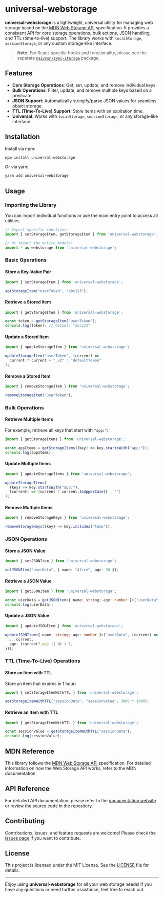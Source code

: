 
# universal-webstorage

**universal-webstorage** is a lightweight, universal utility for managing web storage based on the [MDN Web Storage API](https://developer.mozilla.org/en-US/docs/Web/API/Web_Storage_API) specification. It provides a consistent API for core storage operations, bulk actions, JSON handling, and TTL (time-to-live) support. The library works with `localStorage`, `sessionStorage`, or any custom storage-like interface.

> **Note:** For React-specific hooks and functionality, please see the separate [`@aivron/sync-storage`](https://github.com/aivron/sync-storage) package.

## Features

- **Core Storage Operations**: Get, set, update, and remove individual keys.
- **Bulk Operations**: Filter, update, and remove multiple keys based on a predicate.
- **JSON Support**: Automatically stringify/parse JSON values for seamless object storage.
- **TTL (Time-To-Live) Support**: Store items with an expiration time.
- **Universal**: Works with `localStorage`, `sessionStorage`, or any storage-like interface.

## Installation

Install via npm:

```bash
npm install universal-webstorage
```

Or via yarn:

```bash
yarn add universal-webstorage
```

## Usage

### Importing the Library

You can import individual functions or use the main entry point to access all utilities.

```ts
// Import specific functions:
import { setStorageItem, getStorageItem } from 'universal-webstorage';

// Or import the entire module:
import * as webstorage from 'universal-webstorage';
```

### Basic Operations

#### Store a Key-Value Pair

```ts
import { setStorageItem } from 'universal-webstorage';

setStorageItem("userToken", "abc123");
```

#### Retrieve a Stored Item

```ts
import { getStorageItem } from 'universal-webstorage';

const token = getStorageItem("userToken");
console.log(token); // Output: "abc123"
```

#### Update a Stored Item

```ts
import { updateStorageItem } from 'universal-webstorage';

updateStorageItem("userToken", (current) =>
  current ? current + "_v2" : "defaultToken"
);
```

#### Remove a Stored Item

```ts
import { removeStorageItem } from 'universal-webstorage';

removeStorageItem("userToken");
```

### Bulk Operations

#### Retrieve Multiple Items

For example, retrieve all keys that start with `"app:"`:

```ts
import { getStorageItems } from 'universal-webstorage';

const appItems = getStorageItems((key) => key.startsWith("app:"));
console.log(appItems);
```

#### Update Multiple Items

```ts
import { updateStorageItems } from 'universal-webstorage';

updateStorageItems(
  (key) => key.startsWith("app:"),
  (current) => (current ? current.toUpperCase() : "")
);
```

#### Remove Multiple Items

```ts
import { removeStorageKeys } from 'universal-webstorage';

removeStorageKeys((key) => key.includes("temp"));
```

### JSON Operations

#### Store a JSON Value

```ts
import { setJSONItem } from 'universal-webstorage';

setJSONItem("userData", { name: "Alice", age: 30 });
```

#### Retrieve a JSON Value

```ts
import { getJSONItem } from 'universal-webstorage';

const userData = getJSONItem<{ name: string; age: number }>("userData");
console.log(userData);
```

#### Update a JSON Value

```ts
import { updateJSONItem } from 'universal-webstorage';

updateJSONItem<{ name: string; age: number }>("userData", (current) => ({
  ...current,
  age: (current?.age || 0) + 1,
}));
```

### TTL (Time-To-Live) Operations

#### Store an Item with TTL

Store an item that expires in 1 hour:

```ts
import { setStorageItemWithTTL } from 'universal-webstorage';

setStorageItemWithTTL("sessionData", "sessionValue", 3600 * 1000);
```

#### Retrieve an Item with TTL

```ts
import { getStorageItemWithTTL } from 'universal-webstorage';

const sessionValue = getStorageItemWithTTL("sessionData");
console.log(sessionValue);
```

## MDN Reference

This library follows the [MDN Web Storage API](https://developer.mozilla.org/en-US/docs/Web/API/Web_Storage_API) specification. For detailed information on how the Web Storage API works, refer to the MDN documentation.

## API Reference

For detailed API documentation, please refer to the [documentation website](#universal-webstorage) or review the source code in the repository.

## Contributing

Contributions, issues, and feature requests are welcome! Please check the [issues page](https://github.com/alphadevking/universal-webstorage/issues) if you want to contribute.

## License

This project is licensed under the MIT License. See the [LICENSE](LICENSE) file for details.

---

Enjoy using **universal-webstorage** for all your web storage needs! If you have any questions or need further assistance, feel free to reach out.
